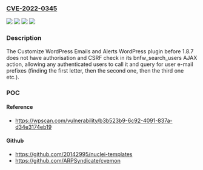 ### [CVE-2022-0345](https://cve.mitre.org/cgi-bin/cvename.cgi?name=CVE-2022-0345)
![](https://img.shields.io/static/v1?label=Product&message=Customize%20WordPress%20Emails%20and%20Alerts&color=blue)
![](https://img.shields.io/static/v1?label=Version&message=0%3C%201.8.7%20&color=brighgreen)
![](https://img.shields.io/static/v1?label=Vulnerability&message=CWE-352%20Cross-Site%20Request%20Forgery%20(CSRF)&color=brighgreen)
![](https://img.shields.io/static/v1?label=Vulnerability&message=CWE-862%20Missing%20Authorization&color=brighgreen)

### Description

The Customize WordPress Emails and Alerts WordPress plugin before 1.8.7 does not have authorisation and CSRF check in its bnfw_search_users AJAX action, allowing any authenticated users to call it and query for user e-mail prefixes (finding the first letter, then the second one, then the third one etc.).

### POC

#### Reference
- https://wpscan.com/vulnerability/b3b523b9-6c92-4091-837a-d34e3174eb19

#### Github
- https://github.com/20142995/nuclei-templates
- https://github.com/ARPSyndicate/cvemon

